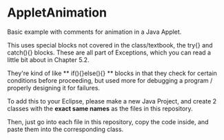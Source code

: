 # AppletAnimation
Basic example with comments for animation in a Java Applet.

This uses special blocks not covered in the class/textbook, the try{} and catch(){} blocks. These are all part of Exceptions, which you can read a little bit about in Chapter 5.2. 

They're kind of like ** if(){}else(){} ** blocks in that they check for certain conditions before proceeding, but used more for debugging a program / properly designing it for failures.

To add this to your Eclipse, please make a new Java Project, and create 2 classes with the **exact same names** as the files in this repository.

Then, just go into each file in this repository, copy the code inside, and paste them into the corresponding class.
